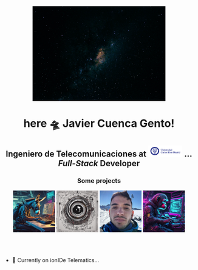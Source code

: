 <div align="center">
    <img align="center" width="350" height="250" alt="Logo" src="./public/wallpaper.jpg" />
    <h1 align="center">here 🛸 Javier Cuenca Gento!</h1>
</div>

<h2 align="center"><b>Ingeniero de Telecomunicaciones</b> at <span>
    <a href="https://www.uc3m.es/Inicio"><img src="./public/uc3m.jpg" alt="University Logo" width="90" height="30" /></a>
</span>... <i>Full-Stack</i> Developer </h3>

<div align="center">
    <h3 align="center">Some projects</h3>
    <div align="center">
        <a href="https://github.com/jcuencagento/donkey-code"><img src="./public/donkey-code.png" width="110" height="110" alt="button-donkey-code" /></a>
        <a href="https://github.com/jcuencagento/compc-vision"><img src="./public/compc.png" width="110" height="110" alt="button-compc" /></a>
        <a href="https://github.com/jcuencagento/personality"><img src="./public/Nieve.jpg" width="110" height="110" alt="button-personality" /></a>
        <a href="https://github.com/jcuencagento/code-me-fast"><img src="./public/monke_programmer.png" width="110" height="110" alt="button-code-me-fast" /></a>
    </div>
</div>


<br></br>


- 🔭 Currently on ionIDe Telematics...
